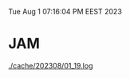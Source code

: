 Tue Aug  1 07:16:04 PM EEST 2023
# JAM
<a href='./cache/202308/01_19.log'>./cache/202308/01_19.log</a>
